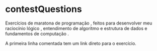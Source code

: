 <h1>contestQuestions</h1>
<p>Exercícios de maratona de programação , feitos para desenvolver meu raciocínio lógico , entendimento de algoritmo e estrutura de dados e fundamentos de computação .</p>
<p>A primeira linha comentada tem um link direto para o exercício.</p>
